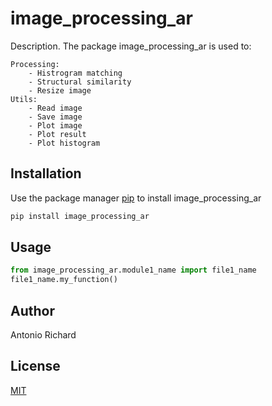 # image_processing_ar

Description. The package image_processing_ar is used to: 

	Processing:
		- Histrogram matching
		- Structural similarity 
		- Resize image
	Utils:
		- Read image
		- Save image
		- Plot image
		- Plot result
		- Plot histogram
## Installation

Use the package manager [pip](https://pip.pypa.io/en/stable/) to install image_processing_ar
```bash
pip install image_processing_ar
```

## Usage

```python
from image_processing_ar.module1_name import file1_name
file1_name.my_function()
```

## Author
Antonio Richard

## License
[MIT](https://choosealicense.com/licenses/mit/)